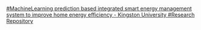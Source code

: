 [#MachineLearning prediction based integrated smart energy management system to improve home energy efficiency - Kingston University #Research Repository](https://qi.tc/qi/111990)